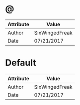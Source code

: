 # @
| Attribute | Value |
| ---  | ---     |
| Author | SixWingedFreak |
| Date | 07/21/2017 |
# Default
| Attribute | Value |
| ---  | ---     |
| Author | SixWingedFreak |
| Date | 07/21/2017 |
